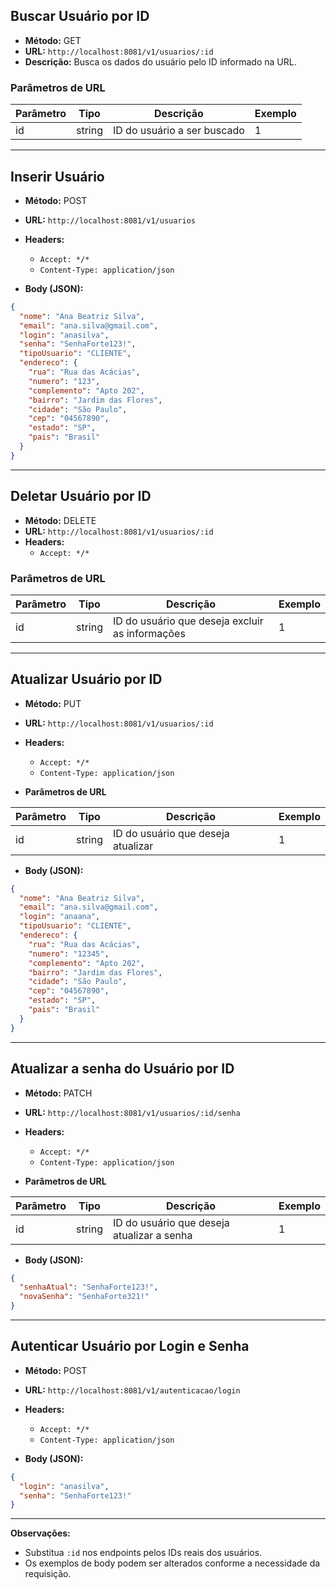 ## Buscar Usuário por ID

- **Método:** GET
- **URL:** `http://localhost:8081/v1/usuarios/:id`
- **Descrição:** Busca os dados do usuário pelo ID informado na URL.

### Parâmetros de URL

| Parâmetro | Tipo   | Descrição                        | Exemplo |
| --------- | ------ | --------------------------------|---------|
| id        | string | ID do usuário a ser buscado     | 1       |

---

## Inserir Usuário

- **Método:** POST
- **URL:** `http://localhost:8081/v1/usuarios`
- **Headers:**
    - `Accept: */*`
    - `Content-Type: application/json`

- **Body (JSON):**

```json
{
  "nome": "Ana Beatriz Silva",
  "email": "ana.silva@gmail.com",
  "login": "anasilva",
  "senha": "SenhaForte123!",
  "tipoUsuario": "CLIENTE",
  "endereco": {
    "rua": "Rua das Acácias",
    "numero": "123",
    "complemento": "Apto 202",
    "bairro": "Jardim das Flores",
    "cidade": "São Paulo",
    "cep": "04567890",
    "estado": "SP",
    "pais": "Brasil"
  }
}
```

---

## Deletar Usuário por ID

- **Método:** DELETE
- **URL:** `http://localhost:8081/v1/usuarios/:id`
- **Headers:**
    - `Accept: */*`

### Parâmetros de URL

| Parâmetro | Tipo   | Descrição                                     | Exemplo |
| --------- | ------ | ---------------------------------------------|---------|
| id        | string | ID do usuário que deseja excluir as informações | 1       |

---

## Atualizar Usuário por ID

- **Método:** PUT
- **URL:** `http://localhost:8081/v1/usuarios/:id`
- **Headers:**
    - `Accept: */*`
    - `Content-Type: application/json`

- **Parâmetros de URL**

| Parâmetro | Tipo   | Descrição                                  | Exemplo |
| --------- | ------ | ------------------------------------------|---------|
| id        | string | ID do usuário que deseja atualizar         | 1       |

- **Body (JSON):**

```json
{
  "nome": "Ana Beatriz Silva",
  "email": "ana.silva@gmail.com",
  "login": "anaana",
  "tipoUsuario": "CLIENTE",
  "endereco": {
    "rua": "Rua das Acácias",
    "numero": "12345",
    "complemento": "Apto 202",
    "bairro": "Jardim das Flores",
    "cidade": "São Paulo",
    "cep": "04567890",
    "estado": "SP",
    "pais": "Brasil"
  }
}
```

---

## Atualizar a senha do Usuário por ID

- **Método:** PATCH
- **URL:** `http://localhost:8081/v1/usuarios/:id/senha`
- **Headers:**
    - `Accept: */*`
    - `Content-Type: application/json`

- **Parâmetros de URL**

| Parâmetro | Tipo   | Descrição                                  | Exemplo |
| --------- | ------ | ------------------------------------------|---------|
| id        | string | ID do usuário que deseja atualizar a senha | 1       |

- **Body (JSON):**

```json
{
  "senhaAtual": "SenhaForte123!",
  "novaSenha": "SenhaForte321!"
}
```

---

## Autenticar Usuário por Login e Senha

- **Método:** POST
- **URL:** `http://localhost:8081/v1/autenticacao/login`
- **Headers:**
    - `Accept: */*`
    - `Content-Type: application/json`

- **Body (JSON):**

```json
{
  "login": "anasilva",
  "senha": "SenhaForte123!"
}
```

---

**Observações:**

- Substitua `:id` nos endpoints pelos IDs reais dos usuários.
- Os exemplos de body podem ser alterados conforme a necessidade da requisição.
